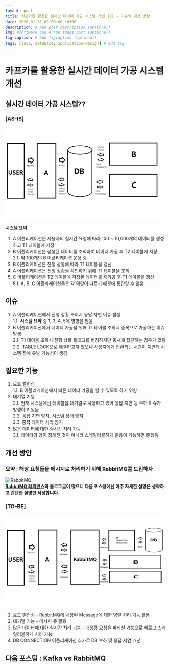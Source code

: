 ```yaml
---
layout: post
title: 카프카를 활용한 실시간 데이터 가공 시스템 개선 (1) - 이슈와 개선 방향
date: 2020-01-31 00:00:00 +0300
description: # Add post description (optional)
img: #software.jpg # Add image post (optional)
fig-caption: # Add figcaption (optional)
tags: [java, database, application-design] # add tag
---
```


# 카프카를 활용한 실시간 데이터 가공 시스템 개선
## 실시간 데이터 가공 시스템??
### [AS-IS]
![실시간 데이터 가공 시스템 요약도](../assets/img/post/live-data-processing-system-old.png)

**시스템 요약**
1. A 어플리케이션은 사용자의 실시간 요청에 따라 100 ~ 10,000개의 데이터를 생성하고 T1 테이블에 저장
2. B 어플리케이션은 생성된 데이터를 조회하여 데이터 가공 후 T2 테이블에 저장   
2.1. 약 100개의 B 어플리케이션 운용 중
3. B 어플리케이션은 진행 상황에 따라 T1 테이블을 갱신
4. A 어플리케이션은 진행 상황을 확인하기 위해 T1 테이블을 조회 
5. C 어플리케이션은 T2 테이블에 저장된 데이터를 재가공 후 T1 테이블을 갱신  
5.1. A, B, C 어플리케이션들은 각 역할이 다르기 때문에 통합할 수 없음  

## 이슈 
1. A 어플리케이션에서 진행 상황 조회시 응답 지연 이슈 발생  
1.1. **시스템 요약** 중 1, 3, 4, 5에 영향을 받음
2. B 어플리케이션에서 데이터 가공을 위해 T1 테이블 조회시 중복으로 가공하는 이슈 발생     
2.1. T1 테이블 조회시 진행 상황 플래그를 변경하지만 동시에 접근하는 경우가 많음  
2.2. TABLE LOCK으로 해결하고자 했으나 사용자에게 반환되는 시간이 지연돼 시스템 장애 유발 가능성이 생김  

## 필요한 기능
1. 로드 밸런싱  
1.1. B 어플리케이션에서 빠른 데이터 가공을 할 수 있도록 하기 위함  
2. 대기열 기능  
2.1. 현재 시스템에선 테이블을 대기열로 사용하고 있어 응답 지연 등 부하 이슈가 발생하고 있음    
2.2. 응답 지연 방지, 시스템 장애 방지  
2.3. 중복 데이터 처리 방지
3. 많은 데이터에 대한 실시간 처리 가능  
3.1. 데이터의 양이 정해진 것이 아니라 스케일러블하게 운용이 가능하면 좋겠음

## 개선 방안
### 요약 : 해당 요청들을 메시지로 처리하기 위해 RabbitMQ를 도입하자
![RabbitMQ](https://www.rabbitmq.com/img/tutorials/intro/hello-world-example-routing.png)  
**[RabbitMQ 레퍼런스](https://www.rabbitmq.com/documentation.html)와 블로그글이 많으니 다음 포스팅에선 아주 자세한 설명은 생략하고 간단한 설명만 작성합니다.**

### [TO-BE]
![실시간 데이터 가공 시스템 요약도](../assets/img/post/live-data-processing-system-new.png)
1. 로드 밸런싱 - RabbitMQ에 내장된 Message에 대한 병렬 처리 기능 활용
2. 대기열 기능 - 메시지 큐  활용
3. 많은 데이터에 대한 실시간 처리 기능 - 대용량 요청을 파티션 기능으로 빠르고 스케일러블하게 처리 가능
4. DB CONNECTION 어플리케이션 추가로 DB 부하 및 응답 지연 개선

## 다음 포스팅  : Kafka vs RabbitMQ